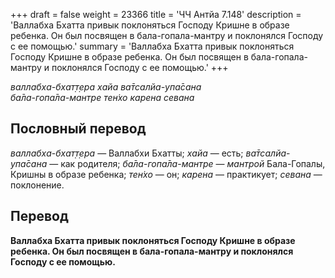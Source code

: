 +++
draft = false
weight = 23366
title = 'ЧЧ Антйа 7.148'
description = 'Валлабха Бхатта привык поклоняться Господу Кришне в образе ребенка. Он был посвящен в бала-гопала-мантру и поклонялся Господу с ее помощью.'
summary = 'Валлабха Бхатта привык поклоняться Господу Кришне в образе ребенка. Он был посвящен в бала-гопала-мантру и поклонялся Господу с ее помощью.'
+++

_валлабха-бхат̣т̣ера хайа ва̄тсалйа-упа̄сана  
ба̄ла-гопа̄ла-мантре тен̇хо карена севана_

## Пословный перевод

_валлабха_\-_бхат̣т̣ера_ — Валлабхи Бхатты; _хайа_ — есть; _ва̄тсалйа_\-_упа̄сана_ — как родителя; _ба̄ла_\-_гопа̄ла_\-_мантре_ — _мантрой_ Бала-Гопалы, Кришны в образе ребенка; _тен̇хо_ — он; _карена_ — практикует; _севана_ — поклонение.

## Перевод

**Валлабха Бхатта привык поклоняться Господу Кришне в образе ребенка. Он был посвящен в бала-гопала-мантру и поклонялся Господу с ее помощью.**
